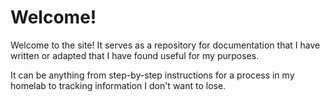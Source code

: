 # Welcome!

Welcome to the site! It serves as a repository for documentation that I have written or adapted that I have found useful for my purposes.

It can be anything from step-by-step instructions for a process in my homelab to tracking information I don't want to lose.
